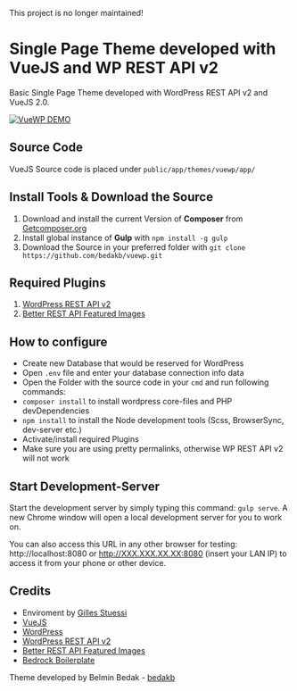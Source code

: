 This project is no longer maintained!

# Single Page Theme developed with VueJS and WP REST API v2

Basic Single Page Theme developed with WordPress REST API v2 and VueJS 2.0.

[![VueWP DEMO](https://s23.postimg.org/xie7cj9rv/vimeo_thumb.png)](https://vimeo.com/204961514 "See small VueWP Demo")

## Source Code

VueJS Source code is placed under `public/app/themes/vuewp/app/`

## Install Tools & Download the Source

1. Download and install the current Version of **Composer** from [Getcomposer.org](https://getcomposer.org/)
2. Install global instance of **Gulp** with `npm install -g gulp`
3. Download the Source in your preferred folder with `git clone https://github.com/bedakb/vuewp.git`

## Required Plugins

1. [WordPress REST API v2](https://wordpress.org/plugins/rest-api/)
2. [Better REST API Featured Images](https://wordpress.org/plugins/better-rest-api-featured-images/)

## How to configure

- Create new Database that would be reserved for WordPress
- Open `.env` file and enter your database connection info data
- Open the Folder with the source code in your `cmd` and run following commands:
- `composer install` to install wordpress core-files and PHP devDependencies
- `npm install` to install the Node development tools (Scss, BrowserSync, dev-server etc.)
- Activate/install required Plugins
- Make sure you are using pretty permalinks, otherwise WP REST API v2 will not work

## Start Development-Server

Start the development server by simply typing this command: `gulp serve`. A new Chrome window will open a local development server for you to work on.

You can also access this URL in any other browser for testing: http://localhost:8080 or http://XXX.XXX.XX.XX:8080 (insert your LAN IP) to access it from your phone or other device.

## Credits

* Enviroment by [Gilles Stuessi](https://github.com/gillesstuessi)
* [VueJS](https://vuejs.org/) 
* [WordPress](https://wordpress.org)
* [WordPress REST API v2](https://wordpress.org/plugins/rest-api/)
* [Better REST API Featured Images](https://wordpress.org/plugins/better-rest-api-featured-images/)
* [Bedrock Boilerplate](https://roots.io/bedrock/)

Theme developed by Belmin Bedak - [bedakb](https://github.com/bedakb)
